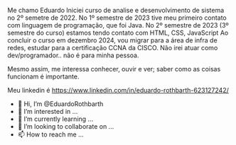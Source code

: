 Me chamo Eduardo
Iniciei curso de analise e desenvolvimento de sistema no 2º semetre de 2022.
No 1º semestre de 2023 tive meu primeiro contato com linguagem de programação, que foi Java.
No 2º semestre de 2023 (3º semestre do curso) estamos tendo contato com HTML, CSS, JavaScript
Ao concluir o curso em dezembro 2024, vou migrar para a área de infra de redes, estudar para a certificação CCNA da CISCO.
Não irei atuar como dev/programador.. não é para minha pessoa.

Mesmo assim, me interessa conhecer, ouvir e ver; saber como as coisas funcionam é importante.

Meu linkedin é https://www.linkedin.com/in/eduardo-rothbarth-623127242/


- 👋 Hi, I’m @EduardoRothbarth
- 👀 I’m interested in ...
- 🌱 I’m currently learning ...
- 💞️ I’m looking to collaborate on ...
- 📫 How to reach me ...

<!---
EduardoRothbarth/EduardoRothbarth is a ✨ special ✨ repository because its `README.md` (this file) appears on your GitHub profile.
You can click the Preview link to take a look at your changes.
--->
